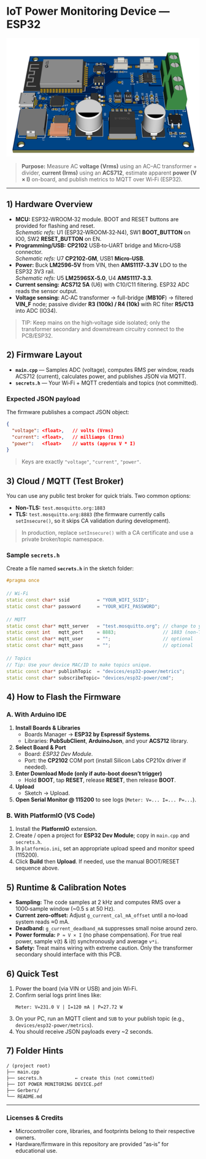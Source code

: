 # IoT Power Monitoring Device — ESP32

![3D PCB Render](3D_PCB1_2025-09-02.png)

> **Purpose:** Measure AC **voltage (Vrms)** using an AC–AC transformer + divider, **current (Irms)** using an **ACS712**, estimate apparent **power (V × I)** on-board, and publish metrics to MQTT over Wi‑Fi (ESP32).

---

## 1) Hardware Overview

- **MCU:** ESP32‑WROOM‑32 module. BOOT and RESET buttons are provided for flashing and reset.  
  *Schematic refs:* U1 (ESP32‑WROOM‑32‑N4), SW1 **BOOT_BUTTON** on IO0, SW2 **RESET_BUTTON** on EN.
- **Programming/USB:** **CP2102** USB‑to‑UART bridge and Micro‑USB connector.  
  *Schematic refs:* U7 **CP2102‑GM**, USB1 **Micro‑USB**.
- **Power:** Buck **LM2596‑5V** from VIN, then **AMS1117‑3.3V** LDO to the ESP32 3V3 rail.  
  *Schematic refs:* U5 **LM2596SX‑5.0**, U4 **AMS1117‑3.3**.
- **Current sensing:** **ACS712 5A** (U6) with C10/C11 filtering. ESP32 ADC reads the sensor output.  
- **Voltage sensing:** AC‑AC transformer → full-bridge (**MB10F**) → filtered **VIN_F** node; passive divider **R3 (100k) / R4 (10k)** with RC filter **R5/C13** into ADC (IO34).

> TIP: Keep mains on the high‑voltage side isolated; only the transformer secondary and downstream circuitry connect to the PCB/ESP32.


## 2) Firmware Layout

- **`main.cpp`** — Samples ADC (voltage), computes RMS per window, reads ACS712 (current), calculates power, and publishes JSON via MQTT.
- **`secrets.h`** — Your Wi‑Fi + MQTT credentials and topics (not committed).

### Expected JSON payload
The firmware publishes a compact JSON object:
```json
{
  "voltage": <float>,   // volts (Vrms)
  "current": <float>,   // milliamps (Irms)
  "power":   <float>    // watts (approx V * I)
}
```
> Keys are exactly `"voltage"`, `"current"`, `"power"`.


## 3) Cloud / MQTT (Test Broker)

You can use any public test broker for quick trials. Two common options:
- **Non‑TLS:** `test.mosquitto.org:1883`
- **TLS:** `test.mosquitto.org:8883` (the firmware currently calls `setInsecure()`, so it skips CA validation during development).

> In production, replace `setInsecure()` with a CA certificate and use a private broker/topic namespace.


### Sample `secrets.h`
Create a file named **`secrets.h`** in the sketch folder:
```cpp
#pragma once

// Wi‑Fi
static const char* ssid          = "YOUR_WIFI_SSID";
static const char* password      = "YOUR_WIFI_PASSWORD";

// MQTT
static const char* mqtt_server   = "test.mosquitto.org"; // change to your broker
static const int   mqtt_port     = 8883;                 // 1883 (non‑TLS) or 8883 (TLS)
static const char* mqtt_user     = "";                   // optional
static const char* mqtt_pass     = "";                   // optional

// Topics
// Tip: Use your device MAC/ID to make topics unique.
static const char* publishTopic  = "devices/esp32-power/metrics";
static const char* subscribeTopic= "devices/esp32-power/cmd";
```


## 4) How to Flash the Firmware

### A. With **Arduino IDE**
1. **Install Boards & Libraries**
   - Boards Manager → **ESP32 by Espressif Systems**.
   - Libraries: **PubSubClient**, **ArduinoJson**, and your **ACS712** library.
2. **Select Board & Port**
   - Board: *ESP32 Dev Module*.
   - Port: the **CP2102** COM port (install Silicon Labs CP210x driver if needed).
3. **Enter Download Mode (only if auto‑boot doesn’t trigger)**
   - Hold **BOOT**, tap **RESET**, release **RESET**, then release **BOOT**.
4. **Upload**
   - Sketch → Upload.
5. **Open Serial Monitor @ 115200** to see logs (`Meter: V=... I=... P=...`).

### B. With **PlatformIO (VS Code)**
1. Install the **PlatformIO** extension.
2. Create / open a project for **ESP32 Dev Module**; copy in `main.cpp` and `secrets.h`.
3. In `platformio.ini`, set an appropriate upload speed and monitor speed (115200).
4. Click **Build** then **Upload**. If needed, use the manual BOOT/RESET sequence above.


## 5) Runtime & Calibration Notes

- **Sampling:** The code samples at 2 kHz and computes RMS over a 1000‑sample window (~0.5 s at 50 Hz).  
- **Current zero‑offset:** Adjust `g_current_cal_mA_offset` until a no‑load system reads ≈0 mA.  
- **Deadband:** `g_current_deadband_mA` suppresses small noise around zero.  
- **Power formula:** `P ≈ V × I` (no phase compensation). For true real power, sample v(t) & i(t) synchronously and average `v*i`.
- **Safety:** Treat mains wiring with extreme caution. Only the transformer secondary should interface with this PCB.


## 6) Quick Test

1. Power the board (via VIN or USB) and join Wi‑Fi.  
2. Confirm serial logs print lines like:  
   ```
   Meter: V=231.0 V | I=120 mA | P=27.72 W
   ```
3. On your PC, run an MQTT client and `SUB` to your publish topic (e.g., `devices/esp32-power/metrics`).  
4. You should receive JSON payloads every ~2 seconds.


## 7) Folder Hints

```
/ (project root)
├── main.cpp
├── secrets.h            ← create this (not committed)
├── IOT POWER MONITORING DEVICE.pdf
├── Gerbers/
└── README.md
```

---

### Licenses & Credits
- Microcontroller core, libraries, and footprints belong to their respective owners.
- Hardware/firmware in this repository are provided “as‑is” for educational use.
